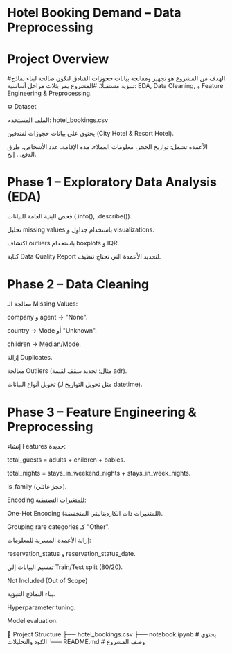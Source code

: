 # Hotel Booking Demand – Data Preprocessing
# Project Overview

#الهدف من المشروع هو تجهيز ومعالجة بيانات حجوزات الفنادق لتكون صالحة لبناء نماذج تنبؤية مستقبلًا.
#المشروع يمر بثلاث مراحل أساسية: EDA, Data Cleaning, و Feature Engineering & Preprocessing.

⚙️ Dataset

الملف المستخدم: hotel_bookings.csv

يحتوي على بيانات حجوزات لفندقين (City Hotel & Resort Hotel).

الأعمدة تشمل: تواريخ الحجز، معلومات العملاء، مدة الإقامة، عدد الأشخاص، طرق الدفع… إلخ.

# Phase 1 – Exploratory Data Analysis (EDA)

فحص البنية العامة للبيانات (.info(), .describe()).

تحليل missing values باستخدام جداول و visualizations.

اكتشاف outliers باستخدام boxplots و IQR.

كتابة Data Quality Report لتحديد الأعمدة التي تحتاج تنظيف.

# Phase 2 – Data Cleaning

معالجة الـ Missing Values:

company و agent → "None".

country → Mode أو "Unknown".

children → Median/Mode.

إزالة Duplicates.

معالجة Outliers (مثال: تحديد سقف لقيمة adr).

تحويل أنواع البيانات (مثل تحويل التواريخ لـ datetime).

# Phase 3 – Feature Engineering & Preprocessing

إنشاء Features جديدة:

total_guests = adults + children + babies.

total_nights = stays_in_weekend_nights + stays_in_week_nights.

is_family (حجز عائلي).

Encoding للمتغيرات التصنيفية:

One-Hot Encoding (للمتغيرات ذات الكارديناليتي المنخفضة).

Grouping rare categories كـ "Other".

إزالة الأعمدة المسربة للمعلومات:

reservation_status و reservation_status_date.

تقسيم البيانات إلى Train/Test split (80/20).

 Not Included (Out of Scope)

بناء النماذج التنبؤية.

Hyperparameter tuning.

Model evaluation.

📂 Project Structure
├── hotel_bookings.csv
├── notebook.ipynb   # يحتوي الكود والتحليلات
└── README.md        # وصف المشروع
